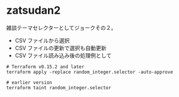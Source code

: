 # zatsudan2

雑談テーマセレクターとしてジョークその２。

- CSV ファイルから選択
- CSV ファイルの更新で選択も自動更新
- CSV ファイル読み込み後の処理例として


```
# Terraform v0.15.2 and later
terraform apply -replace random_integer.selector -auto-approve

# earlier version
terraform taint random_integer.selector
```

